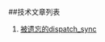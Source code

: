 ##技术文章列表

1. [被遗忘的dispatch\_sync](https://github.com/codeflying/notes/blob/master/dispatch_sync/dispatch_sync.md)
